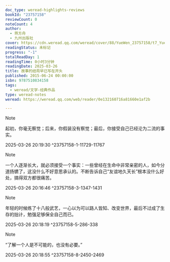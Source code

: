 ```yaml
---
doc_type: weread-highlights-reviews
bookId: "23757158"
reviewCount: 0
noteCount: 4
author:
  - 蒋方舟
  - 九州出版社
cover: https://cdn.weread.qq.com/weread/cover/88/YueWen_23757158/t7_YueWen_23757158.jpg
readingStatus: 未标记
progress: "-1"
totalReadDay: 1
readingTime: 0小时3分钟
readingDate: 2025-03-26
title: 故事的结局早已写在开头
published: 2015-06-24 00:00:00
isbn: 9787510834158
tags:
  - weread/文学-经典作品
type: weread-notes
weread: https://weread.qq.com/web/reader/0e132160716a81660e1af2b

---
```





> [!NOTE] 
> 起初，你毫无察觉；后来，你假装没有察觉；最后，你接受自己已经沦为二流的事实。
> 
> 2025-03-26 20:19:30 ^23757158-1-11729-11767





> [!NOTE] 
> 一个人逐渐长大，就必须接受一个事实：一些曾经在生命中非常亲密的人，如今分道扬镳了，这没什么不好意思承认的。不断告诉自己“友谊地久天长”根本没什么好处，搞得双方都很痛苦。
> 
> 2025-03-26 20:16:46 ^23757158-3-1347-1431





> [!NOTE] 
> 年轻的时候练了十八般武艺，一心以为可以路人皆知、改变世界，最后不过成了生存的拙计，勉强足够保全自己而已。
> 
> 2025-03-26 20:18:19 ^23757158-5-286-338







> [!NOTE] 
> “了解一个人是不可能的，也没有必要。”
> 
> 2025-03-26 20:18:55 ^23757158-8-2450-2469



